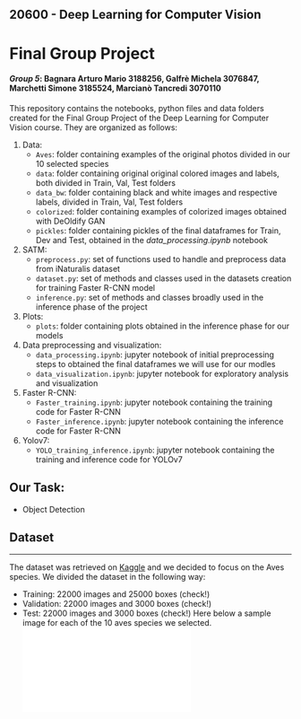 ## 20600 - Deep Learning for Computer Vision
# Final Group Project 
#### _Group 5_: Bagnara Arturo Mario 3188256, Galfrè Michela 3076847, Marchetti Simone 3185524, Marcianò Tancredi 3070110

This repository contains the notebooks, python files and data folders created for the Final Group Project of the Deep Learning for Computer Vision course. They are organized as follows:
1. Data:
    - `Aves`: folder containing examples of the original photos divided in our 10 selected species
    - `data`: folder containing original original colored images and labels, both divided in Train, Val, Test folders
    - `data_bw`: folder containing black and white images and respective labels, divided in Train, Val, Test folders
    - `colorized`: folder containing examples of colorized images obtained with DeOldify GAN
    - `pickles`: folder containing pickles of the final dataframes for Train, Dev and Test, obtained in the _data_processing.ipynb_ notebook
2. SATM:
    - `preprocess.py`: set of functions used to handle and preprocess data from iNaturalis dataset
    - `dataset.py`: set of methods and classes used in the datasets creation for training Faster R-CNN model
    - `inference.py`: set of methods and classes broadly used in the inference phase of the project
3. Plots:
    - `plots`: folder containing plots obtained in the inference phase for our models
4. Data preprocessing and visualization:
    - `data_processing.ipynb`: jupyter notebook of initial preprocessing steps to obtained the final dataframes we will use for our modles
    - `data_visualization.ipynb`: jupyter notebook for exploratory analysis and visualization
5. Faster R-CNN:
    - `Faster_training.ipynb`: jupyter notebook containing the training code for Faster R-CNN 
    - `Faster_inference.ipynb`: jupyter notebook containing the inference code for Faster R-CNN
6. Yolov7:
    - `YOLO_training_inference.ipynb`: jupyter notebook containing the training and inference code for YOLOv7

## Our Task:
- Object Detection

## Dataset
---
The dataset was retrieved on [Kaggle](#https://www.kaggle.com/competitions/inaturalist-challenge-at-fgvc-2017/overview) and we decided to focus on the Aves species. We divided the dataset in the following way:
- Training: 22000 images and 25000 boxes (check!)
- Validation: 22000 images and 3000 boxes (check!)
- Test: 22000 images and 3000 boxes (check!)
Here below a sample image for each of the 10 aves species we selected.
![image](/plots/pictures_example.pdf?raw=true)